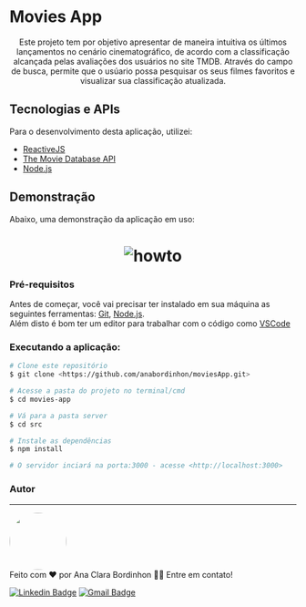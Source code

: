 # Movies App
<p align="center">Este projeto tem por objetivo apresentar de maneira intuitiva os últimos lançamentos no cenário cinematográfico, de acordo com a classificação alcançada pelas avaliações dos usuários no site TMDB.
Através do campo de busca, permite que o usúario possa pesquisar os seus filmes favoritos e visualizar sua classificação atualizada.</p>



## Tecnologias e APIs

Para o desenvolvimento desta aplicação, utilizei:

- [ReactiveJS](https://reactjs.org/) </br>
- [The Movie Database API](https://www.themoviedb.org/documentation/api)
- [Node.js](https://nodejs.org/en/)

## Demonstração
Abaixo, uma demonstração da aplicação em uso:

<h1 align="center">
  <img alt="howto" title="#howto" src="https://github.com/anabordinhon/moviesApp/blob/master/src/assets/how-to.gif" />
</h1>

### Pré-requisitos

Antes de começar, você vai precisar ter instalado em sua máquina as seguintes ferramentas:
[Git](https://git-scm.com), [Node.js](https://nodejs.org/en/). </br>
Além disto é bom ter um editor para trabalhar com o código como [VSCode](https://code.visualstudio.com/)

### Executando a aplicação:

```bash
# Clone este repositório
$ git clone <https://github.com/anabordinhon/moviesApp.git>

# Acesse a pasta do projeto no terminal/cmd
$ cd movies-app

# Vá para a pasta server
$ cd src

# Instale as dependências
$ npm install

# O servidor inciará na porta:3000 - acesse <http://localhost:3000>
```
### Autor
---


 <img style="border-radius: 50%;" src="https://avatars.githubusercontent.com/u/17969153?v=4" width="100px;" alt=""/>
 <br />
Feito com ❤️ por Ana Clara Bordinhon 👋🏽 Entre em contato!

[![Linkedin Badge](https://img.shields.io/badge/-Ana_Clara-blue?style=flat-square&logo=Linkedin&logoColor=white&link=https://www.linkedin.com/in/anabordinhon/)](https://www.linkedin.com/in/anabordinhon/) 
[![Gmail Badge](https://img.shields.io/badge/-abordinhon@gmail.com-c14438?style=flat-square&logo=Gmail&logoColor=white&link=mailto:anabordinhon@gmail.com)](mailto:anabordinhon@gmail.com)
